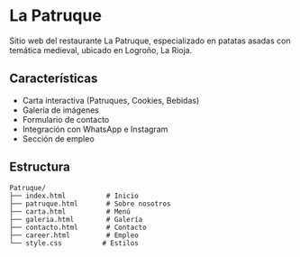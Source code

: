 # La Patruque

Sitio web del restaurante La Patruque, especializado en patatas asadas con temática medieval, ubicado en Logroño, La Rioja.

## Características

- Carta interactiva (Patruques, Cookies, Bebidas)
- Galería de imágenes
- Formulario de contacto
- Integración con WhatsApp e Instagram
- Sección de empleo

## Estructura

```
Patruque/
├── index.html          # Inicio
├── patruque.html       # Sobre nosotros
├── carta.html          # Menú
├── galeria.html        # Galería
├── contacto.html       # Contacto
├── career.html         # Empleo
└── style.css          # Estilos
```
